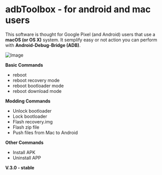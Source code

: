 # adbToolbox - for android and mac users

This software is thought for Google Pixel (and Android) users that use a **macOS (or OS X)** system. It semplify easy or not action you can perform with **Android-Debug-Bridge (ADB)**.

![Image](http://adbtoolbox.altervista.org/wp-content/uploads/2019/04/Schermata-2019-03-28-alle-15.02.36.png)

**Basic Commands**
- reboot
- reboot recovery mode
- reboot bootloader mode
- reboot download mode 

**Modding Commands**
- Unlock bootloader
- Lock bootloader
- Flash recovery.img
- Flash zip file
- Push files from Mac to Android

**Other Commands**
- Install APK
- Uninstall APP 


**V.3.0 - stable**

